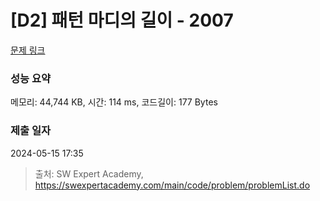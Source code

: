 # [D2] 패턴 마디의 길이 - 2007 

[문제 링크](https://swexpertacademy.com/main/code/problem/problemDetail.do?contestProbId=AV5P1kNKAl8DFAUq) 

### 성능 요약

메모리: 44,744 KB, 시간: 114 ms, 코드길이: 177 Bytes

### 제출 일자

2024-05-15 17:35



> 출처: SW Expert Academy, https://swexpertacademy.com/main/code/problem/problemList.do